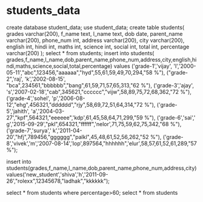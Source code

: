 # students_data
create database student_data;
use student_data;
create table students(
grades varchar(200),
f_name text,
l_name text,
dob date,
parent_name varchar(200),
phone_num int,
address varchar(200),
city varchar(200),
english int,
hindi int,
maths int,
science int,
social int,
total int,
percentage varchar(200)
);
select * from students;
insert into students(
grades,f_name,l_name,dob,parent_name,phone_num,address,city,english,hindi,maths,science,social,total,percentage)
values
('grade-1','vijay', 'l','2000-05-11',"abc",123456,"aaaaaa","hyd",55,61,59,49,70,294,"58 %"),
("grade-2",'raj', 'k','2002-08-15', "bca",234561,"bbbbbb","bang",61,59,71,57,65,313,"62 %"),
('grade-3','ajay', 's','2007-02-18',"cab",345621,"cccccc","vijw",58,89,75,72,68,362,"72 %"),
('grade-4','sohel', 'p','2006-08-12',"ehg",456321,"dddddd","rjy",58,69,72,51,64,314,"72 %"),
('grade-5','jahith', 'a','2004-03-27',"kpf",564321,"eeeeee",'kdp',61,45,58,64,71,299,"59 %"),
('grade-6','sai',' g','2015-09-29',"pkl",654321,"ffffff",'nelor',71,75,59,62,75,342,"68 %"),
('grade-7','surya',' k','2011-04-20',"hfj",789456,"gggggg","palkl",45,48,61,52,56,262,"52 %"),
('grade-8','vivek','m','2007-08-14','lop',897564,"hhhhhh",'elur',58,57,61,52,61,289,"57 %");

insert into students(grades,f_name,l_name,dob,parent_name,phone_num,address,city)
values('new_student','shiva','h','2011-09-26',"rolexx",12345678,"ladhak","kkkkkk");

select * from students
where percentage>60;
select * from students
